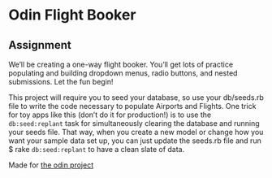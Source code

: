 # Odin Flight Booker


## Assignment

We’ll be creating a one-way flight booker. You’ll get lots of practice populating and building dropdown menus, radio buttons, and nested submissions. Let the fun begin!

This project will require you to seed your database, so use your db/seeds.rb file to write the code necessary to populate Airports and Flights. One trick for toy apps like this (don’t do it for production!) is to use the `db:seed:replant` task for simultaneously clearing the database and running your seeds file. That way, when you create a new model or change how you want your sample data set up, you can just update the seeds.rb file and run $ rake `db:seed:replant` to have a clean slate of data.

Made for [the odin project](https://www.theodinproject.com/lessons/ruby-on-rails-flight-booker)